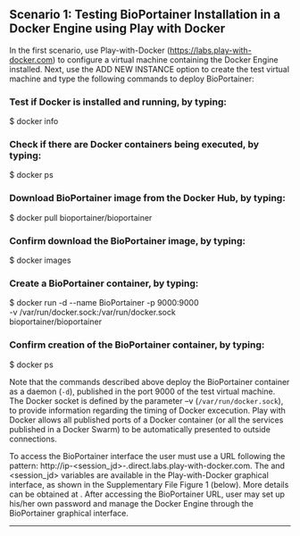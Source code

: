 ## Scenario 1: Testing BioPortainer Installation in a Docker Engine using Play with Docker

In the first scenario, use Play-with-Docker (https://labs.play-with-docker.com) to configure a virtual machine containing the Docker Engine installed. Next, use the ADD NEW INSTANCE option to create the test virtual machine and type the following commands to deploy BioPortainer:

### Test if Docker is installed and running, by typing:

$ docker info

### Check if there are Docker containers being executed, by typing: 

$ docker ps

### Download BioPortainer image from the Docker Hub, by typing: 

$ docker pull bioportainer/bioportainer

### Confirm download the BioPortainer image, by typing:

$ docker images

### Create a BioPortainer container, by typing:

$ docker run -d --name BioPortainer -p 9000:9000 \
  -v /var/run/docker.sock:/var/run/docker.sock \
  bioportainer/bioportainer

### Confirm creation of the BioPortainer container, by typing:

$ docker ps

Note that the commands described above deploy the BioPortainer container as a daemon (`-d`), published in the port 9000 of the test virtual machine. The Docker socket is defined by the parameter  –v (`/var/run/docker.sock`), to provide information regarding the timing of Docker excecution. Play with Docker allows all published ports of a Docker container (or all the services published in a Docker Swarm) to be automatically presented to outside connections. 

To access the BioPortainer interface the user must use a URL following the pattern: http://ip<ip-separated-by-hifen>-<session_jd>-<port>.direct.labs.play-with-docker.com. The <ip-separated-by-hifen> and <session_jd> variables are available in the Play-with-Docker graphical interface, as shown in the Supplementary File Figure 1 (below). More details can be obtained at . After accessing the BioPortainer URL, user may set up his/her own password and manage the Docker Engine through the BioPortainer graphical interface.


---
